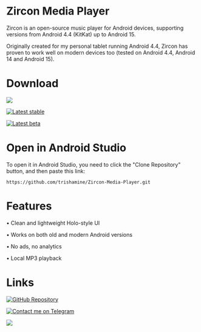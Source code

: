 # Zircon Media Player

Zircon is an open-source music player for Android devices, supporting versions from Android 4.4 (KitKat) up to Android 15.

Originally created for my personal tablet running Android 4.4, Zircon has proven to work well on modern devices too (tested on Android 4.4, Android 14 and Android 15).

# Download

<a target="_blank"><img src="https://img.shields.io/badge/Google%20Play-(NOT%20AVAIABLE)-red?logo=googleplay&logoColor=%23FFFFFF" /></a>

[![Latest stable](https://img.shields.io/badge/Download-Latest%20stable-blue?logo=github&logoColor=%23FFFFFF)](https://github.com/trishamine/Zircon-Media-Player/releases/download/stable/Zircon-1.0-Stable.apk)

[![Latest beta](https://img.shields.io/badge/Download-Latest%20beta-yellow?logo=github&logoColor=%23FFFFFF)](https://release-assets.githubusercontent.com/github-production-release-asset/989520777/dc278b0f-fc48-44a7-bcfe-257c83167993?sp=r&sv=2018-11-09&sr=b&spr=https&se=2025-07-19T18%3A36%3A44Z&rscd=attachment%3B+filename%3DZircon-v1.1-beta-02.apk&rsct=application%2Fvnd.android.package-archive&skoid=96c2d410-5711-43a1-aedd-ab1947aa7ab0&sktid=398a6654-997b-47e9-b12b-9515b896b4de&skt=2025-07-19T17%3A36%3A01Z&ske=2025-07-19T18%3A36%3A44Z&sks=b&skv=2018-11-09&sig=BVr5CJb0oAEbCCyBmeDVXQg67g5G44yRRxzYqU2OKEw%3D&jwt=eyJhbGciOiJIUzI1NiIsInR5cCI6IkpXVCJ9.eyJpc3MiOiJnaXRodWIuY29tIiwiYXVkIjoicmVsZWFzZS1hc3NldHMuZ2l0aHVidXNlcmNvbnRlbnQuY29tIiwia2V5Ijoia2V5MSIsImV4cCI6MTc1Mjk0Njg2MSwibmJmIjoxNzUyOTQ2NTYxLCJwYXRoIjoicmVsZWFzZWFzc2V0cHJvZHVjdGlvbi5ibG9iLmNvcmUud2luZG93cy5uZXQifQ.Noiv_mnQr106cRo_JQBSldBfRIewR47jXFvIEWAdsa4&response-content-disposition=attachment%3B%20filename%3DZircon-v1.1-beta-02.apk&response-content-type=application%2Fvnd.android.package-archive)

# Open in Android Studio

To open it in Android Studio, you need to click the "Clone Repository" button, and then paste this link:

```
https://github.com/trishamine/Zircon-Media-Player.git
```

# Features

• Clean and lightweight Holo-style UI

• Works on both old and modern Android versions

• No ads, no analytics

• Local MP3 playback

# Links

[![GitHub Repository](https://img.shields.io/badge/Github%20Repository-gray?logo=github&logoColor=%23FFFFFF)](https://github.com/trishamine/Zircon-Media-Player)

[![Contact me on Telegram](https://img.shields.io/badge/Contact%20me%20on-Telegram-%2303befc?logo=telegram&logoColor=%23FFFFFF)](https://t.me/debianubuntu)

<a target="_blank"><img src="https://img.shields.io/badge/Join%20the%20Discord-(NOT%20AVAIABLE)-red?logo=discord&logoColor=%23FFFFFF" /></a>

